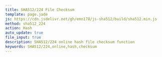 ```yaml
---
title: SHA512/224 File Checksum
template: page.jade
js: https://cdn.jsdelivr.net/gh/emn178/js-sha512/build/sha512.min.js
method: sha512_224
action: Hash
auto_update: true
file_input: true
description: SHA512/224 online hash file checksum function
keywords: SHA512/224,online,hash,checksum
---
```


